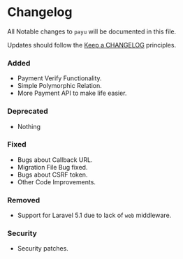# Changelog

All Notable changes to `payu` will be documented in this file.

Updates should follow the [Keep a CHANGELOG](http://keepachangelog.com/) principles.

### Added
- Payment Verify Functionality.
- Simple Polymorphic Relation.
- More Payment API to make life easier.

### Deprecated
- Nothing

### Fixed
- Bugs about Callback URL.
- Migration File Bug fixed.
- Bugs about CSRF token.
- Other Code Improvements.

### Removed
- Support for Laravel 5.1 due to lack of `web` middleware.

### Security
- Security patches.
